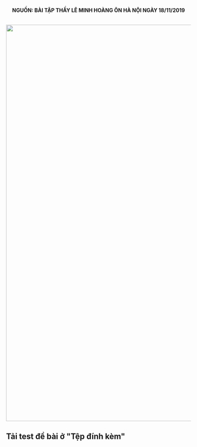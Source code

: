 **<center>NGUỒN: BÀI TẬP THẦY LÊ MINH HOÀNG ÔN HÀ NỘI NGÀY 18/11/2019</center>**
<br>


<img src="/images/problems/1126/smove.svg" width=1080px>

## Tải test đề bài ở "Tệp đính kèm"